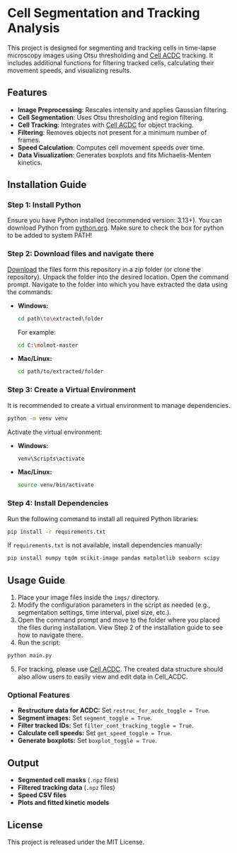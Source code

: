 # Cell Segmentation and Tracking Analysis

This project is designed for segmenting and tracking cells in time-lapse microscopy images using Otsu thresholding and [Cell ACDC](https://github.com/SchmollerLab/Cell_ACDC) tracking. It includes additional functions for filtering tracked cells, calculating their movement speeds, and visualizing results.

## Features
- **Image Preprocessing**: Rescales intensity and applies Gaussian filtering.
- **Cell Segmentation**: Uses Otsu thresholding and region filtering.
- **Cell Tracking**: Integrates with [Cell ACDC](https://github.com/SchmollerLab/Cell_ACDC) for object tracking.
- **Filtering**: Removes objects not present for a minimum number of frames.
- **Speed Calculation**: Computes cell movement speeds over time.
- **Data Visualization**: Generates boxplots and fits Michaelis-Menten kinetics.

## Installation Guide

### Step 1: Install Python
Ensure you have Python installed (recommended version: 3.13+). You can download Python from [python.org](https://www.python.org/downloads/). Make sure to check the box for python to be added to system PATH!

### Step 2: Download files and navigate there
[Download](https://github.com/Teranis/molmot/archive/refs/heads/master.zip) the files form this repository in a zip folder (or clone the repository). Unpack the folder into the desired location. Open the command prompt. Navigate to the folder into which you have extracted the data using the commands:

- **Windows:**
  ```sh
  cd path\to\extracted\folder
  ```
  For example:
    ```sh
  cd C:\molmot-master
  ```
- **Mac/Linux:**
  ```sh
  cd path/to/extracted/folder
  ```

### Step 3: Create a Virtual Environment
It is recommended to create a virtual environment to manage dependencies.

```sh
python -m venv venv
```

Activate the virtual environment:
- **Windows:**
  ```sh
  venv\Scripts\activate
  ```
- **Mac/Linux:**
  ```sh
  source venv/bin/activate
  ```

### Step 4: Install Dependencies

Run the following command to install all required Python libraries:

```sh
pip install -r requirements.txt
```

If `requirements.txt` is not available, install dependencies manually:

```sh
pip install numpy tqdm scikit-image pandas matplotlib seaborn scipy
```

## Usage Guide

1. Place your image files inside the `imgs/` directory.
2. Modify the configuration parameters in the script as needed (e.g., segmentation settings, time interval, pixel size, etc.).
3. Open the command prompt and move to the folder where you placed the files during installation. View Step 2 of the installation guide to see how to navigate there.
4. Run the script:

```sh
python main.py
```
5. For tracking, please use [Cell ACDC](https://github.com/SchmollerLab/Cell_ACDC). The created data structure should also allow users to easily view and edit data in Cell_ACDC.

### Optional Features
- **Restructure data for ACDC:** Set `restruc_for_acdc_toggle = True`.
- **Segment images:** Set `segment_toggle = True`.
- **Filter tracked IDs:** Set `filter_cont_tracking_toggle = True`.
- **Calculate cell speeds:** Set `get_speed_toggle = True`.
- **Generate boxplots:** Set `boxplot_toggle = True`.

## Output
- **Segmented cell masks** (`.npz` files)
- **Filtered tracking data** (`.npz` files)
- **Speed CSV files**
- **Plots and fitted kinetic models**

## License
This project is released under the MIT License.